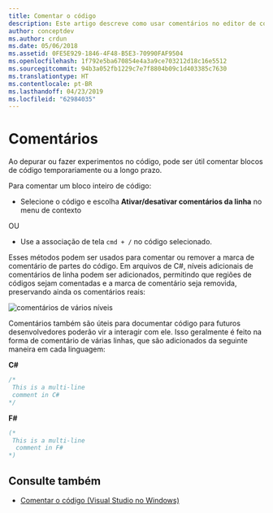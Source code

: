 ```yaml
---
title: Comentar o código
description: Este artigo descreve como usar comentários no editor de código-fonte do Visual Studio para Mac
author: conceptdev
ms.author: crdun
ms.date: 05/06/2018
ms.assetid: 0FE5E929-1846-4F48-B5E3-70990FAF9504
ms.openlocfilehash: 1f792e5ba670854e4a3a9ce703212d18c16e5512
ms.sourcegitcommit: 94b3a052fb1229c7e7f8804b09c1d403385c7630
ms.translationtype: HT
ms.contentlocale: pt-BR
ms.lasthandoff: 04/23/2019
ms.locfileid: "62984035"
---
```

# <a name="comments"></a>Comentários

Ao depurar ou fazer experimentos no código, pode ser útil comentar blocos de código temporariamente ou a longo prazo.

Para comentar um bloco inteiro de código:

* Selecione o código e escolha **Ativar/desativar comentários da linha** no menu de contexto

OU

* Use a associação de tela `cmd + /` no código selecionado.

Esses métodos podem ser usados para comentar ou remover a marca de comentário de partes do código. Em arquivos de C#, níveis adicionais de comentários de linha podem ser adicionados, permitindo que regiões de códigos sejam comentadas e a marca de comentário seja removida, preservando ainda os comentários reais:

![comentários de vários níveis](media/source-editor-image8.png)

Comentários também são úteis para documentar código para futuros desenvolvedores poderão vir a interagir com ele. Isso geralmente é feito na forma de comentário de várias linhas, que são adicionados da seguinte maneira em cada linguagem:

**C#**

```csharp
/*
 This is a multi-line
 comment in C#
*/
```

**F#**

```fsharp
(*
 This is a multi-line
  comment in F#
*)
```

## <a name="see-also"></a>Consulte também

- [Comentar o código (Visual Studio no Windows)](/visualstudio/ide/quickstart-editor#comment-out-code)